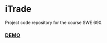 # iTrade
Project code repository for the course SWE 690.

### [DEMO](https://kunwang0916.github.io/iTrade)